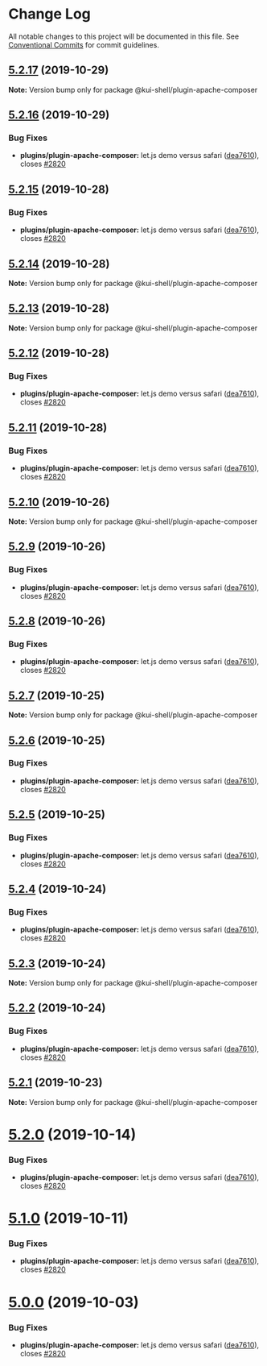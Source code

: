 # Change Log

All notable changes to this project will be documented in this file.
See [Conventional Commits](https://conventionalcommits.org) for commit guidelines.

## [5.2.17](https://github.com/IBM/kui/compare/v5.2.16...v5.2.17) (2019-10-29)

**Note:** Version bump only for package @kui-shell/plugin-apache-composer

## [5.2.16](https://github.com/IBM/kui/compare/v4.5.0...v5.2.16) (2019-10-29)

### Bug Fixes

- **plugins/plugin-apache-composer:** let.js demo versus safari ([dea7610](https://github.com/IBM/kui/commit/dea7610)), closes [#2820](https://github.com/IBM/kui/issues/2820)

## [5.2.15](https://github.com/IBM/kui/compare/v4.5.0...v5.2.15) (2019-10-28)

### Bug Fixes

- **plugins/plugin-apache-composer:** let.js demo versus safari ([dea7610](https://github.com/IBM/kui/commit/dea7610)), closes [#2820](https://github.com/IBM/kui/issues/2820)

## [5.2.14](https://github.com/IBM/kui/compare/v5.2.13...v5.2.14) (2019-10-28)

**Note:** Version bump only for package @kui-shell/plugin-apache-composer

## [5.2.13](https://github.com/IBM/kui/compare/v5.2.12...v5.2.13) (2019-10-28)

**Note:** Version bump only for package @kui-shell/plugin-apache-composer

## [5.2.12](https://github.com/IBM/kui/compare/v4.5.0...v5.2.12) (2019-10-28)

### Bug Fixes

- **plugins/plugin-apache-composer:** let.js demo versus safari ([dea7610](https://github.com/IBM/kui/commit/dea7610)), closes [#2820](https://github.com/IBM/kui/issues/2820)

## [5.2.11](https://github.com/IBM/kui/compare/v4.5.0...v5.2.11) (2019-10-28)

### Bug Fixes

- **plugins/plugin-apache-composer:** let.js demo versus safari ([dea7610](https://github.com/IBM/kui/commit/dea7610)), closes [#2820](https://github.com/IBM/kui/issues/2820)

## [5.2.10](https://github.com/IBM/kui/compare/v5.2.9...v5.2.10) (2019-10-26)

**Note:** Version bump only for package @kui-shell/plugin-apache-composer

## [5.2.9](https://github.com/IBM/kui/compare/v4.5.0...v5.2.9) (2019-10-26)

### Bug Fixes

- **plugins/plugin-apache-composer:** let.js demo versus safari ([dea7610](https://github.com/IBM/kui/commit/dea7610)), closes [#2820](https://github.com/IBM/kui/issues/2820)

## [5.2.8](https://github.com/IBM/kui/compare/v4.5.0...v5.2.8) (2019-10-26)

### Bug Fixes

- **plugins/plugin-apache-composer:** let.js demo versus safari ([dea7610](https://github.com/IBM/kui/commit/dea7610)), closes [#2820](https://github.com/IBM/kui/issues/2820)

## [5.2.7](https://github.com/IBM/kui/compare/v5.2.6...v5.2.7) (2019-10-25)

**Note:** Version bump only for package @kui-shell/plugin-apache-composer

## [5.2.6](https://github.com/IBM/kui/compare/v4.5.0...v5.2.6) (2019-10-25)

### Bug Fixes

- **plugins/plugin-apache-composer:** let.js demo versus safari ([dea7610](https://github.com/IBM/kui/commit/dea7610)), closes [#2820](https://github.com/IBM/kui/issues/2820)

## [5.2.5](https://github.com/IBM/kui/compare/v4.5.0...v5.2.5) (2019-10-25)

### Bug Fixes

- **plugins/plugin-apache-composer:** let.js demo versus safari ([dea7610](https://github.com/IBM/kui/commit/dea7610)), closes [#2820](https://github.com/IBM/kui/issues/2820)

## [5.2.4](https://github.com/IBM/kui/compare/v4.5.0...v5.2.4) (2019-10-24)

### Bug Fixes

- **plugins/plugin-apache-composer:** let.js demo versus safari ([dea7610](https://github.com/IBM/kui/commit/dea7610)), closes [#2820](https://github.com/IBM/kui/issues/2820)

## [5.2.3](https://github.com/IBM/kui/compare/v5.2.2...v5.2.3) (2019-10-24)

**Note:** Version bump only for package @kui-shell/plugin-apache-composer

## [5.2.2](https://github.com/IBM/kui/compare/v4.5.0...v5.2.2) (2019-10-24)

### Bug Fixes

- **plugins/plugin-apache-composer:** let.js demo versus safari ([dea7610](https://github.com/IBM/kui/commit/dea7610)), closes [#2820](https://github.com/IBM/kui/issues/2820)

## [5.2.1](https://github.com/IBM/kui/compare/v5.2.0...v5.2.1) (2019-10-23)

**Note:** Version bump only for package @kui-shell/plugin-apache-composer

# [5.2.0](https://github.com/IBM/kui/compare/v4.5.0...v5.2.0) (2019-10-14)

### Bug Fixes

- **plugins/plugin-apache-composer:** let.js demo versus safari ([dea7610](https://github.com/IBM/kui/commit/dea7610)), closes [#2820](https://github.com/IBM/kui/issues/2820)

# [5.1.0](https://github.com/IBM/kui/compare/v4.5.0...v5.1.0) (2019-10-11)

### Bug Fixes

- **plugins/plugin-apache-composer:** let.js demo versus safari ([dea7610](https://github.com/IBM/kui/commit/dea7610)), closes [#2820](https://github.com/IBM/kui/issues/2820)

# [5.0.0](https://github.com/IBM/kui/compare/v4.5.0...v5.0.0) (2019-10-03)

### Bug Fixes

- **plugins/plugin-apache-composer:** let.js demo versus safari ([dea7610](https://github.com/IBM/kui/commit/dea7610)), closes [#2820](https://github.com/IBM/kui/issues/2820)
